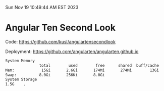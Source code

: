 Sun Nov 19 10:49:44 AM EST 2023

# Angular Ten Second Look

Code: https://github.com/kusl/angulartensecondlook

Deployment: https://github.com/angularten/angularten.github.io

```bash
System Memory
               total        used        free      shared  buff/cache   available
Mem:            15Gi       2.6Gi       174Mi       274Mi        13Gi        12Gi
Swap:          8.0Gi       256Ki       8.0Gi
System Storage
1.5G	.
```
